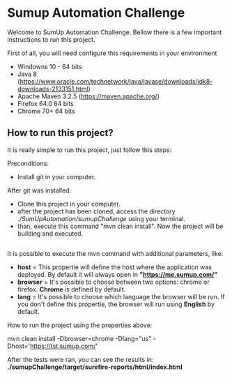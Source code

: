 # Sumup Automation Challenge

Welcome to SumUp Automation Challenge. Bellow there is a few important instructions to run this project. 

First of all, you will need configure this requirements in your environment
* Windowns 10 - 64 bits
* Java 8 (https://www.oracle.com/technetwork/java/javase/downloads/jdk8-downloads-2133151.html)
* Apache Maven 3.2.5 (https://maven.apache.org/)
* Firefox 64.0 64 bits
* Chrome 70+ 64 bits


## How to run this project?
It is really simple to run this project, just follow this steps:

Preconditions:
  * Install git in your computer.

After git was installed:

  * Clone this project in your computer.
  * after the project has been cloned, access the directory *./SumUpAutomation/sumupChallenge* using your terminal. 
  * than, execute this command "mvn clean install". Now the project will be building and executed.
  
##

It is possible to execute the mvn command with additional parameters, like:
  * **host** = This propertie will define the host where the application was deployed. By default it will always open in **"https://me.sumup.com/"** 
  * **browser** = It's possible to choose between two options: chrome or firefox. **Chrome** is defined by default.
  * **lang** = It's possible to choose which language the browser will be run. If you don't define this propertie, the browser will run using **English** by default.


How to run the project using the properties above:

mvn clean install -Dbrowser=chrome -Dlang="us" -Dhost='https://tst.sumup.com/'

After the tests were ran, you can see the results in: **./sumupChallenge/target/surefire-reports/html/index.html**
